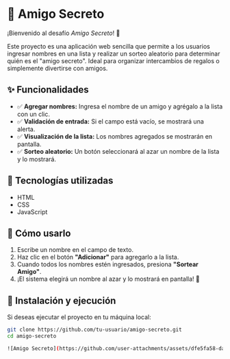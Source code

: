 # 🎁 Amigo Secreto  

¡Bienvenido al desafío *Amigo Secreto*! 🎉  

Este proyecto es una aplicación web sencilla que permite a los usuarios ingresar nombres en una lista y realizar un sorteo aleatorio para determinar quién es el "amigo secreto". Ideal para organizar intercambios de regalos o simplemente divertirse con amigos.  

## ✨ Funcionalidades  

- ✅ **Agregar nombres:** Ingresa el nombre de un amigo y agrégalo a la lista con un clic.  
- ✅ **Validación de entrada:** Si el campo está vacío, se mostrará una alerta.  
- ✅ **Visualización de la lista:** Los nombres agregados se mostrarán en pantalla.  
- ✅ **Sorteo aleatorio:** Un botón seleccionará al azar un nombre de la lista y lo mostrará.  

## 🚀 Tecnologías utilizadas  

- HTML  
- CSS  
- JavaScript  

## 🎯 Cómo usarlo  

1. Escribe un nombre en el campo de texto.  
2. Haz clic en el botón **"Adicionar"** para agregarlo a la lista.  
3. Cuando todos los nombres estén ingresados, presiona **"Sortear Amigo"**.  
4. ¡El sistema elegirá un nombre al azar y lo mostrará en pantalla! 🎊  

## 📂 Instalación y ejecución  

Si deseas ejecutar el proyecto en tu máquina local:  

```bash
git clone https://github.com/tu-usuario/amigo-secreto.git
cd amigo-secreto

![Amigo Secreto](https://github.com/user-attachments/assets/dfe5fa58-daa0-460f-bbd8-5472366e8b1c)

